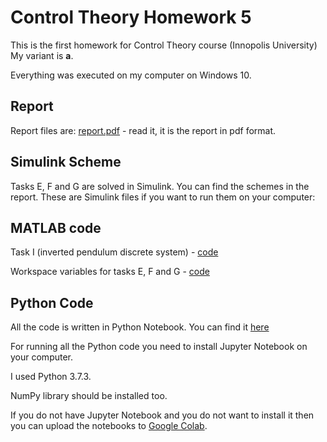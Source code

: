 # Control Theory Homework 5
This is the first homework for Control Theory course (Innopolis University)
My variant is **a**. 

Everything was executed on my computer on Windows 10.

## Report
Report files are: [report.pdf](report.pdf) - read it, it is the report in pdf format.

## Simulink Scheme

Tasks E, F and G are solved in Simulink. You can find the schemes in the report. These are Simulink files if you want to run them on your computer:

## MATLAB code

Task I (inverted pendulum discrete system) - [code](ss2dt.m)

Workspace variables for tasks E, F and G - [code](vars.m)

## Python Code

All the code is written in Python Notebook. You can find it [here](hw5.ipynb)

For running all the Python code you need to install Jupyter Notebook on your computer.

I used Python 3.7.3.

NumPy library should be installed too.

If you do not have Jupyter Notebook and you do not want to install it then you can upload the notebooks to [Google Colab](https://colab.research.google.com/). 